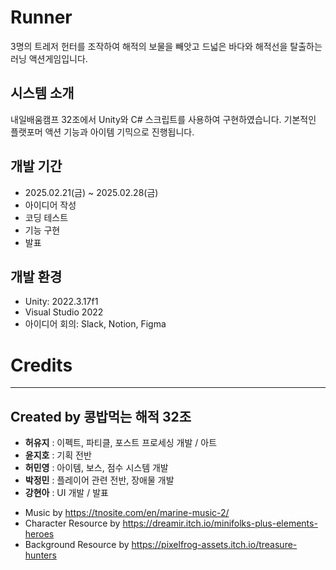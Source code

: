 # Runner
3명의 트레저 헌터를 조작하여 해적의 보물을 빼앗고 드넓은 바다와 해적선을 탈출하는 러닝 액션게임입니다.

## 시스템 소개
내일배움캠프 32조에서 Unity와 C# 스크립트를 사용하여 구현하였습니다.
기본적인 플랫포머 액션 기능과 아이템 기믹으로 진행됩니다.


## 개발 기간
+ 2025.02.21(금) ~ 2025.02.28(금)
+ 아이디어 작성
+ 코딩 테스트
+ 기능 구현
+ 발표


## 개발 환경
+ Unity: 2022.3.17f1
+ Visual Studio 2022
+ 아이디어 회의: Slack, Notion, Figma




# Credits

---

## Created by 콩밥먹는 해적 32조
- **허유지** : 이펙트, 파티클, 포스트 프로세싱 개발 / 아트
- **윤지호** : 기획 전반
- **허민영** : 아이템, 보스, 점수 시스템 개발
- **박정민** : 플레이어 관련 전반, 장애물 개발
- **강현아** : UI 개발 / 발표

  

+ Music by <https://tnosite.com/en/marine-music-2/>
+ Character Resource by <https://dreamir.itch.io/minifolks-plus-elements-heroes>
+ Background Resource by <https://pixelfrog-assets.itch.io/treasure-hunters>

